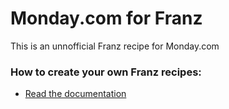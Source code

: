 # Monday.com for Franz
This is an unnofficial Franz recipe for Monday.com

### How to create your own Franz recipes:
* [Read the documentation](https://github.com/meetfranz/plugins)
